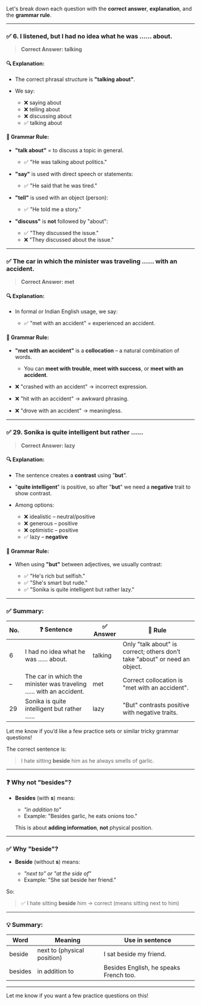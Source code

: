 Let's break down each question with the **correct answer**, **explanation**, and the **grammar rule**.

---

### ✅ **6. I listened, but I had no idea what he was ...... about.**

> **Correct Answer: talking**

#### 🔍 Explanation:

* The correct phrasal structure is **"talking about"**.
* We say:

  * ❌ saying about
  * ❌ telling about
  * ❌ discussing about
  * ✅ talking about

#### 📘 Grammar Rule:

* **"talk about"** = to discuss a topic in general.

  * ✅ "He was talking about politics."
* **"say"** is used with direct speech or statements:

  * ✅ "He said that he was tired."
* **"tell"** is used with an object (person):

  * ✅ "He told me a story."
* **"discuss"** is **not** followed by "about":

  * ✅ "They discussed the issue."
  * ❌ "They discussed about the issue."

---

### ✅ **The car in which the minister was traveling ...... with an accident.**

> **Correct Answer: met**

#### 🔍 Explanation:

* In formal or Indian English usage, we say:

  * ✅ "met with an accident" = experienced an accident.

#### 📘 Grammar Rule:

* **"met with an accident"** is a **collocation** – a natural combination of words.

  * You can **meet with trouble**, **meet with success**, or **meet with an accident**.
* ❌ "crashed with an accident" → incorrect expression.
* ❌ "hit with an accident" → awkward phrasing.
* ❌ "drove with an accident" → meaningless.

---

### ✅ **29. Sonika is quite intelligent but rather ......**

> **Correct Answer: lazy**

#### 🔍 Explanation:

* The sentence creates a **contrast** using "**but**".
* "**quite intelligent**" is positive, so after "**but**" we need a **negative** trait to show contrast.
* Among options:

  * ❌ idealistic – neutral/positive
  * ❌ generous – positive
  * ❌ optimistic – positive
  * ✅ lazy – **negative**

#### 📘 Grammar Rule:

* When using **"but"** between adjectives, we usually contrast:

  * ✅ "He's rich but selfish."
  * ✅ "She's smart but rude."
  * ✅ "Sonika is quite intelligent but rather lazy."

---

### ✅ Summary:

| No. | ❓ Sentence                                                           | ✅ Answer | 📘 Rule                                                                    |
| --- | -------------------------------------------------------------------- | -------- | -------------------------------------------------------------------------- |
| 6   | I had no idea what he was ...... about.                              | talking  | Only "talk about" is correct; others don’t take "about" or need an object. |
| –   | The car in which the minister was traveling ...... with an accident. | met      | Correct collocation is "met with an accident".                             |
| 29  | Sonika is quite intelligent but rather ......                        | lazy     | "But" contrasts positive with negative traits.                             |

Let me know if you’d like a few practice sets or similar tricky grammar questions!



The correct sentence is:

> I hate sitting **beside** him as he always smells of garlic.

---

### ❓ Why **not** "besides"?

* **Besides** (with **s**) means:

  * *"in addition to"*
  * Example: "Besides garlic, he eats onions too."

  This is about **adding information**, **not** physical position.

---

### ✅ Why "beside"?

* **Beside** (without **s**) means:

  * *"next to" or "at the side of"*
  * Example: "She sat beside her friend."

So:

> ✅ I hate sitting **beside** him → correct (means sitting next to him)

---

### 💡 Summary:

| Word    | Meaning                     | Use in sentence                        |
| ------- | --------------------------- | -------------------------------------- |
| beside  | next to (physical position) | I sat beside my friend.                |
| besides | in addition to              | Besides English, he speaks French too. |

---

Let me know if you want a few practice questions on this!


